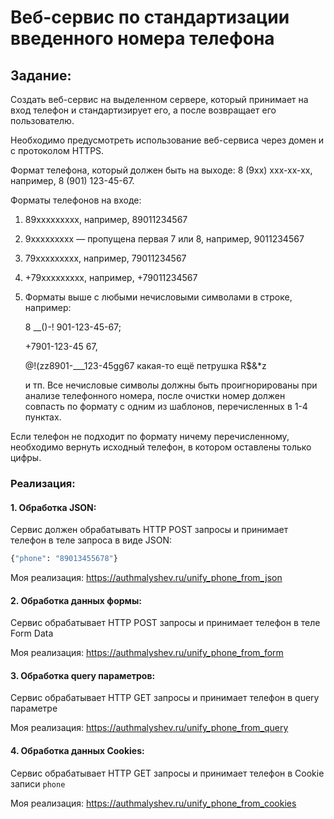 # Веб-сервис по стандартизации введенного номера телефона
## Задание:
Создать веб-сервис на выделенном сервере, который принимает на вход телефон и стандартизирует его, а после возвращает 
его пользователю.

Необходимо предусмотреть использование веб-сервиса через домен и с протоколом HTTPS.

Формат телефона, который должен быть на выходе: 8 (9xx) xxx-xx-xx, например, 8 (901) 123-45-67.

Форматы телефонов на входе:

1. 89xxxxxxxxx, например, 89011234567
2. 9xxxxxxxxx — пропущена первая 7 или 8, например, 9011234567
3. 79xxxxxxxxx, например, 79011234567
4. +79xxxxxxxxx, например, +79011234567
5. Форматы выше с любыми нечисловыми символами в строке, например:
    
    8 __()-! 901-123-45-67;
    
    +7901-123-45   67,

    @!(zz8901-___123-45gg67 какая-то ещё петрушка R$&*z
    
    и тп. Все нечисловые символы должны быть проигнорированы при анализе телефонного номера, 
    после очистки номер должен совпасть по формату с одним из шаблонов, перечисленных в 1-4 пунктах.
     
Если телефон не подходит по формату ничему перечисленному, необходимо вернуть исходный телефон, в котором оставлены только цифры.

### Реализация:

#### 1. Обработка JSON:

Сервис должен обрабатывать HTTP POST запросы и принимает телефон в теле запроса в виде JSON:
```bash
{"phone": "89013455678"}
```

Моя реализация: https://authmalyshev.ru/unify_phone_from_json

#### 2. Обработка данных формы:

Сервис обрабатывает HTTP POST запросы и принимает телефон в теле Form Data

Моя реализация: https://authmalyshev.ru/unify_phone_from_form

#### 3. Обработка query параметров:

Сервис обрабатывает HTTP GET запросы и принимает телефон в query параметре

Моя реализация: https://authmalyshev.ru/unify_phone_from_query

#### 4. Обработка данных Cookies:

Сервис обрабатывает HTTP GET запросы и принимает телефон в Cookie записи ```phone```

Моя реализация: https://authmalyshev.ru/unify_phone_from_cookies
